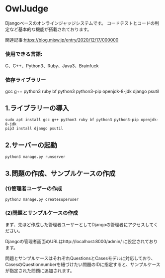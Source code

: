 # OwlJudge
Djangoベースのオンラインジャッジシステムです。
コードテストとコードの判定など基本的な機能が搭載されております。

関連記事:https://blog.misw.jp/entry/2020/12/17/000000

### 使用できる言語:
C、C++、Python3、Ruby、Java3、Brainfuck

### 依存ライブラリー
gcc g++ python3 ruby bf python3 python3-pip openjdk-8-jdk django psutil

## 1.ライブラリーの導入
```
sudo apt install gcc g++ python3 ruby bf python3 python3-pip openjdk-8-jdk
pip3 install django psutil
```

## 2.サーバーの起動
```
python3 manage.py runserver
```


## 3.問題の作成、サンプルケースの作成
### (1)管理者ユーザーの作成
```
python3 manage.py createsuperuser
```
### (2)問題とサンプルケースの作成
まず、先ほど作成した管理者ユーザーとしてDjangoの管理者にアクセスしてください。

Djangoの管理者画面のURLはhttp://localhost:8000/admin/ に設定されております。

問題とサンプルケースはそれぞれQuestionsとCasesモデルに対応しており、CasesのQuestionnumberを紐づけたい問題のIDに指定すると、サンプルケースが指定された問題に追加されます。



